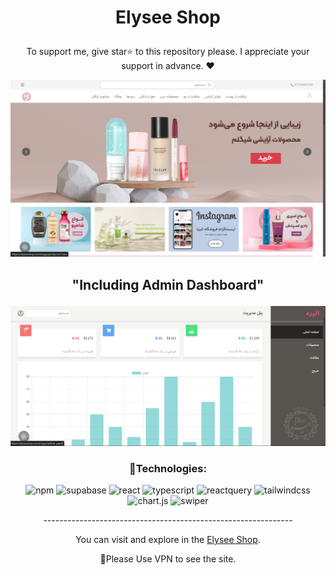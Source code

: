 

# <p align="center" color="#ff69b4">Elysee Shop</p>

<p align="center">To support me, give star⭐ to this repository please.
I appreciate your support in advance. ❤</p>

<img src="public/images/Screenshot (161).png"/>

## <p align="center">"Including Admin Dashboard"</p>

<img src="public/images/Screenshot (163).png"/>


### <p align="center">🔧Technologies:</p>
<div align="center" >
  
![npm](https://img.shields.io/badge/npm-ff69b4?style=for-the-badge&logo=npm&logoColor=white)
![supabase](https://img.shields.io/badge/supabase-ff69b4?style=for-the-badge&logo=supabase&logoColor=white)
![react](https://img.shields.io/badge/react-ff69b4?style=for-the-badge&logo=react&logoColor=white)
![typescript](https://img.shields.io/badge/typescript-ff69b4?style=for-the-badge&logo=typescript&logoColor=white)
![reactquery](https://img.shields.io/badge/react%20query-ff69b4?style=for-the-badge&logo=reactquery&logoColor=white)
![tailwindcss](https://img.shields.io/badge/tailwindcss-ff69b4?style=for-the-badge&logo=tailwindcss&logoColor=white)
![chart.js](https://img.shields.io/badge/chart.js-ff69b4?style=for-the-badge&logo=chart.js&logoColor=white)
![swiper](https://img.shields.io/badge/swiper-ff69b4?style=for-the-badge&logo=swiper&logoColor=white)
  
</div>

<p align="center">--------------------------------------------------------------</p>
  
<p align="center">You can visit and explore in the <a href="https://elyseeshop.vercel.app" target="_blank">Elysee Shop</a>.</p>
<p align="center">📌Please Use VPN to see the site.</p>

